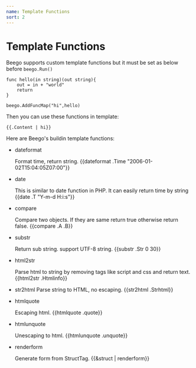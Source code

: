 ```yaml
---
name: Template Functions
sort: 2
---
```


# Template Functions

Beego supports custom template functions but it must be set as below before `beego.Run()`

	func hello(in string)(out string){
		out = in + "world"
		return
	}
	
	beego.AddFuncMap("hi",hello)

Then you can use these functions in template:

	{{.Content | hi}}

Here are Beego's buildin template functions:

* dateformat

  Format time, return string. {{dateformat .Time "2006-01-02T15:04:05Z07:00"}}

* date

  This is similar to date function in PHP. It can easily return time by string {{date .T "Y-m-d H:i:s"}}

* compare

  Compare two objects. If they are same return true otherwise return false. {{compare .A .B}}

* substr

  Return sub string. support UTF-8 string. {{substr .Str 0 30}}

* html2str

  Parse html to string by removing tags like script and css and return text. {{html2str .Htmlinfo}}

* str2html
  Parse string to HTML, no escaping. {{str2html .Strhtml}}

* htmlquote

  Escaping html. {{htmlquote .quote}}

* htmlunquote

  Unescaping to html. {{htmlunquote .unquote}}

* renderform

  Generate form from StructTag. {{&struct | renderform}}
